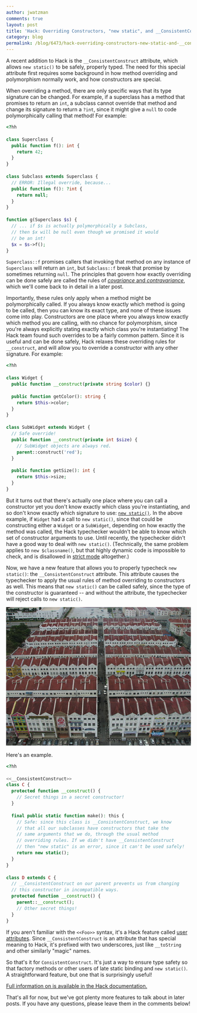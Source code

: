 ```yaml
---
author: jwatzman
comments: true
layout: post
title: 'Hack: Overriding Constructors, "new static", and __ConsistentConstruct'
category: blog
permalink: /blog/6473/hack-overriding-constructors-new-static-and-__consistentconstruct
---
```


A recent addition to Hack is the `__ConsistentConstruct` attribute, which allows `new static()` to be safely, properly typed. The need for this special attribute first requires some background in how method overriding and polymorphism normally work, and how constructors are special.

<!--truncate-->

When overriding a method, there are only specific ways that its type signature can be changed. For example, if a superclass has a method that promises to return an `int`, a subclass cannot override that method and change its signature to return a `?int`, since it might give a `null` to code polymorphically calling that method! For example:


```php
<?hh

class Superclass {
  public function f(): int {
    return 42;
  }
}

class Subclass extends Superclass {
  // ERROR: Illegal override, because...
  public function f(): ?int {
    return null;
  }
}

function g(Superclass $s) {
  // ... if $s is actually polymorphically a Subclass,
  // then $x will be null even though we promised it would
  // be an int!
  $x = $s->f();
}
```



`Superclass::f` promises callers that invoking that method on any instance of `Superclass` will return an `int`, but `Subclass::f` break that promise by sometimes returning `null`. The principles that govern how exactly overriding can be done safely are called the rules of [_covariance_ and _contravariance_](http://en.wikipedia.org/wiki/Covariance_and_contravariance_%28computer_science%29), which we'll come back to in detail in a later post.

Importantly, these rules only apply when a method might be polymorphically called. If you always know exactly which method is going to be called, then you can know its exact type, and none of these issues come into play. Constructors are one place where you always know exactly which method you are calling, with no chance for polymorphism, since you're always explicitly stating exactly which class you're instantiating! The Hack team found such overrides to be a fairly common pattern. Since it is useful and can be done safely, Hack relaxes these overriding rules for `__construct`, and will allow you to override a constructor with any other signature. For example:


```php
<?hh

class Widget {
  public function __construct(private string $color) {}

  public function getColor(): string {
    return $this->color;
  }
}

class SubWidget extends Widget {
  // Safe override!
  public function __construct(private int $size) {
    // SubWidget objects are always red.
    parent::construct('red');
  }

  public function getSize(): int {
    return $this->size;
  }
}
```



But it turns out that there's actually one place where you can call a constructor yet you don't know exactly which class you're instantiating, and so don't know exactly which signature to use: [`new static()`](http://php.net/manual/en/language.oop5.late-static-bindings.php). In the above example, if `Widget` had a call to `new static()`, since that could be constructing either a `Widget` or a `SubWidget`, depending on how exactly the method was called, the Hack typechecker wouldn't be able to know which set of constructor arguments to use. Until recently, the typechecker didn't have a good way to deal with `new static()`. (Technically, the same problem applies to `new $classname()`, but that highly dynamic code is impossible to check, and is disallowed in [strict mode](http://docs.hhvm.com/manual/en/hack.modes.php) altogether.)

Now, we have a new feature that allows you to properly typecheck `new static()`: the `__ConsistentConstruct` attribute. This attribute causes the typechecker to apply the usual rules of method overriding to constructors as well. This means that `new static()` can be called safely, since the type of the constructor is guaranteed -- and without the attribute, the typechecker will reject calls to `new static()`.

![640px-Malaysia_-_Malaka_-_22_-_identical_buildings_(6320845486)](/static/images/posts/640px-Malaysia_-_Malaka_-_22_-_identical_buildings_6320845486.jpg)

Here's an example.


```php
<?hh

<<__ConsistentConstruct>>
class C {
  protected function __construct() {
    // Secret things in a secret constructor!
  }

  final public static function make(): this {
    // Safe: since this class is __ConsistentConstruct, we know
    // that all our subclasses have constructors that take the
    // same arguments that we do, through the usual method
    // overriding rules. If we didn't have __ConsistentConstruct
    // then "new static" is an error, since it can't be used safely!
    return new static();
  }
}

class D extends C {
  // __ConsistentConstruct on our parent prevents us from changing
  // this constructor in incompatible ways.
  protected function __construct() {
    parent::__construct();
    // Other secret things!
  }
}
```



If you aren't familiar with the `<<Foo>>` syntax, it's a Hack feature called [user attributes](http://docs.hhvm.com/manual/en/hack.attributes.php). Since `__ConsistentConstruct` is an attribute that has special meaning to Hack, it's prefixed with two underscores, just like `__toString` and other similarly "magic" names.

So that's it for `ConsistentConstruct`. It's just a way to ensure type safety so that factory methods or other users of late static binding and `new static()`. A straightforward feature, but one that is surprisingly useful!

[Full information on  is available in the Hack documentation.](http://docs.hhvm.com/manual/en/hack.attributes.consistentconstruct.php)

That's all for now, but we've got plenty more features to talk about in later posts. If you have any questions, please leave them in the comments below!
